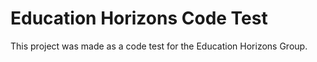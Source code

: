 # Education Horizons Code Test
This project was made as a code test for the Education Horizons Group.